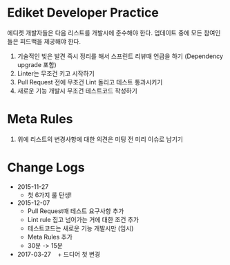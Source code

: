 # Ediket Developer Practice

에디켓 개발자들은 다음 리스트를 개발시에 준수해야 한다.
업데이트 중에 모든 참여인들은 피드백을 제공해야 한다.

1. 기술적인 빚은 발견 즉시 정리를 해서 스프린트 리뷰때 언급을 하기 (Dependency upgrade 포함)
1. Linter는 무조건 키고 시작하기
1. Pull Request 전에 무조건 Lint 돌리고 테스트 통과시키기
1. 새로운 기능 개발시 무조건 테스트코드 작성하기

# Meta Rules

1. 위에 리스트의 변경사항에 대한 의견은 미팅 전 미리 이슈로 남기기

# Change Logs
- 2015-11-27
    + 첫 6가지 룰 탄생!
- 2015-12-07
    + Pull Request때 테스트 요구사항 추가
    + Lint rule 집고 넘어가는 거에 대한 조건  추가
    + 테스트코드는 새로운 기능 개발시만 (임시)
    + Meta Rules 추가
    + 30분 -> 15분
- 2017-03-27
    + 드디어 첫 변경
